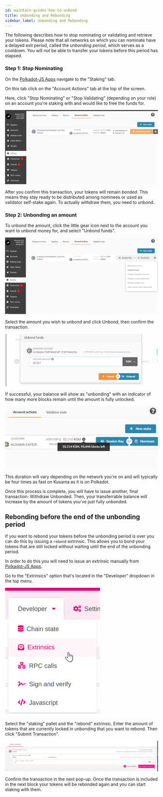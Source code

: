 ```yaml
---
id: maintain-guides-how-to-unbond
title: Unbonding and Rebonding
sidebar_label: Unbonding and Rebonding
---
```


The following describes how to stop nominating or validating and retrieve your tokens. Please note
that all networks on which you can nominate have a delayed exit period, called the _unbonding
period_, which serves as a cooldown. You will not be able to transfer your tokens before this period
has elapsed.

### Step 1: Stop Nominating

On the [Polkadot-JS Apps][] navigate to the "Staking" tab.

On this tab click on the "Account Actions" tab at the top of the screen.

Here, click "Stop Nominating" or "Stop Validating" (depending on your role) on an account you're
staking with and would like to free the funds for.

![Stop Nominating Button](assets/NPoS/unbond1.png)

After you confirm this transaction, your tokens will remain _bonded_. This means they stay ready to
be distributed among nominees or used as validator self-stake again. To actually withdraw them, you
need to unbond.

### Step 2: Unbonding an amount

To unbond the amount, click the little gear icon next to the account you want to unbond money for,
and select "Unbond funds".

![Unbonding](assets/NPoS/unbond2.png)

Select the amount you wish to unbond and click Unbond, then confirm the transaction.

![Unbonding all](assets/NPoS/unbond3.png)

If successful, your balance will show as "unbonding" with an indicator of how many more blocks
remain until the amount is fully unlocked.

![Unbonding duration](assets/NPoS/unbond4.png)

This duration will vary depending on the network you're on and will typically be four times as fast
on Kusama as it is on Polkadot.

Once this process is complete, you will have to issue another, final transaction: Withdraw Unbonded.
Then, your transferrable balance will increase by the amount of tokens you've just fully unbonded.

## Rebonding before the end of the unbonding period

If you want to rebond your tokens before the unbonding period is over you can do this by issuing a
`rebond` extrinsic. This allows you to bond your tokens that are still locked without waiting until
the end of the unbonding period.

In order to do this you will need to issue an extrinsic manually from [Polkadot-JS Apps][].

Go to the "Extrinsics" option that's located in the "Developer" dropdown in the top menu.

![extrinsic menu](assets/rebonding-1.png)

Select the "staking" pallet and the "rebond" extrinsic. Enter the amount of tokens that are
currently locked in unbonding that you want to rebond. Then click "Submit Transaction".

![confirm](assets/rebonding-2.png)

Confirm the transaction in the next pop-up. Once the transaction is included in the next block your
tokens will be rebonded again and you can start staking with them.

[polkadot-js apps]: https://polkadot.js.org/apps

